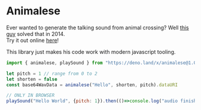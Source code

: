 # Animalese

Ever wanted to generate the talking sound from animal crossing? Well [this guy](https://github.com/Acedio/animalese.js/) solved that in 2014.
<br>Try it out online [here](http://acedio.github.io/animalese.js/)!

This library just makes his code work with modern javascript tooling.
 
```js
import { animalese, playSound } from "https://deno.land/x/animalese@1.0.0.0/animalese.js"

let pitch = 1 // range from 0 to 2
let shorten = false
const base64WavData = animalese("Hello", shorten, pitch).dataURI

// ONLY IN BROWSER
playSound("Hello World", {pitch: 1}).then(()=>console.log("audio finished"))
```